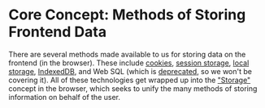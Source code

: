 # Core Concept: Methods of Storing Frontend Data

There are several methods made available to us for storing data on the frontend (in the browser). These include [cookies](https://developer.mozilla.org/en-US/docs/Web/HTTP/Cookies), [session storage](https://developer.mozilla.org/en-US/docs/Web/API/Window/sessionStorage), [local storage](https://developer.mozilla.org/en-US/docs/Web/API/Storage/LocalStorage), [IndexedDB](https://developer.mozilla.org/en-US/docs/Web/API/IndexedDB_API/Basic_Concepts_Behind_IndexedDB), and Web SQL (which is [deprecated](https://www.html5rocks.com/en/tutorials/webdatabase/websql-indexeddb/), so we won't be covering it). All of these technologies get wrapped up into the ["Storage"](https://developer.mozilla.org/en-US/docs/Web/API/Storage) concept in the browser, which seeks to unify the many methods of storing information on behalf of the user.



